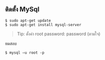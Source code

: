 ## ติดตั้ง MySql

```
$ sudo apt-get update
$ sudo apt-get install mysql-server
```

> Tip: ตั้งค่า root password: password (ตามใจ)

ทดสอบ
```
$ mysql –u root -p
```
